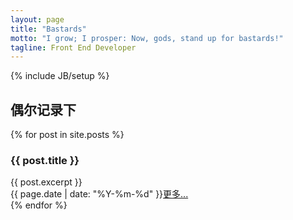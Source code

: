 ```yaml
---
layout: page
title: "Bastards"
motto: "I grow; I prosper: Now, gods, stand up for bastards!"
tagline: Front End Developer
---
```

{% include JB/setup %}

## 偶尔记录下

<div class="col-sm-8 blog-main">
  {% for post in site.posts %}
    <h3>{{ post.title }}</h3>
    <div class="post-brief">
    {{ post.excerpt }}
    <div class="post-more text-right text-muted"><span class="post-date">{{ page.date | date: "%Y-%m-%d" }}</span><a href="{{ BASE_PATH }}{{ post.url }}" >更多...</a></div>
    </div>
  {% endfor %}
</div>
<div class="col-sm-4"></div>


